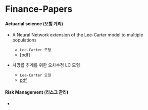 # Finance-Papers

#### Actuarial science (보험 계리)

- A Neural Network extension of the Lee-Carter model to multiple populations
  - `Lee-Carter 모형`
  - [[pdf]](./papers/Richman_and_Wuthrich_AAS_2021.pdf)

- 사망률 추계를 위한 오차수정 LC 모형
  - `Lee-Carter 모형`
  - [pdf](./papers/KCI_FI001790695.pdf)

#### Risk Management (리스크 관리)

- 
